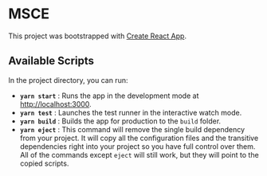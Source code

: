 # MSCE

This project was bootstrapped with [Create React App](https://github.com/facebook/create-react-app).

## Available Scripts

In the project directory, you can run:

* **`yarn start`** : Runs the app in the development mode at [http://localhost:3000](http://localhost:3000).
* **`yarn test`** : Launches the test runner in the interactive watch mode.
* **`yarn build`** : Builds the app for production to the `build` folder.
* **`yarn eject`** : This command will remove the single build dependency from your project. It will copy all the configuration files and the transitive dependencies right into your project so you have full control over them. All of the commands except `eject` will still work, but they will point to the copied scripts.
